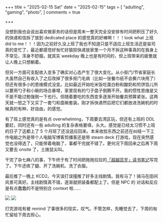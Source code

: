 +++
title = "2025-02-15 Sat"
date = "2025-02-15"
tags = [
    "adulting",
    "gaming",
    "photo",
]
comments = true

+++

没想到我也会说出喜欢做家务的话但是周末一整天完全没安排有时间把积压了好久的快递和信拆了放到 dedicated place 的感觉真的好棒啊！！！look what 上班 did to me！！！因为之前好久没上班了我也不知道只是不适应上班生活还是宙司真的变忙了，最近都感觉好匆忙好狼狈快递放家里一个月不拆这种事真的在我身上不常见，浑身不舒服。就其实 weekday 晚上也是有时间的，但上班带来的疲惫就让人晚上只想躺着。

但另一方面可支配收入变多了确实对心态产生了很大变化。从小抠门/节省家庭长大虽然自己有收入了之后改掉了很多抠门毛病（比如一张餐巾纸不会撕六块用了）但还有很多小的思维模式没变。比如最近开始吃米饭吃蛋白粉和酸奶和煎饼馅儿所以要用勺子和小碗的场合暴增，家里现有的勺子盘子倒腾不开。我的惯性思维是又不是不能过勉强倒一下也行。但随着要吃的东西变多逐渐开始餐具预算紧张。这两天就一怒之下又买了一套勺和盘碗套装。刚才拆快递然后把它们都放进洗碗机的时候真的有种，好自由，的感觉。

有了班上感觉真的是有点 overwhelming，下周要去湾区玩，但还有上班的 DDL 要赶，同时还有一些 adulting 的复杂表格要填，头大。感觉是已经太习惯不上班的日子了这都上了 5 个月班了还没适应回来。本来收拾东西之前还在纠结一下工作电脑之外是带个人电脑写博客剪播客还是带 steam deck 打游戏，现在突然感觉也没得选了，只能带着电脑了，事都干完就不错了。更何况下周回来之后再下周又要去 onsite 了，土拨鼠尖叫。

干完了杂七麻八的事，下午终于有了时间把拖拖拉拉的[「超越百岁」读书笔记](https://blog.douchi.space/book-outlive/?utm_source=daily)写完了。下午还练了腿、开了洗碗机、洗了衣服。

最后推了一晚上 KCD2。今天误打误撞推了好多主线剧情。我有马了！骑马在田间风景可真好。主线剧情真不错，逐渐就把装备都配上了。但是 NPC 的 对话和反应是有点蠢蠢的不是特别合 context 啦…… 

![](https://media.douchi.space/douchi/media_attachments/files/114/012/529/423/938/449/original/2603a84d16c3da6b.jpg)
![](https://media.douchi.space/douchi/media_attachments/files/114/012/529/425/705/758/original/98066f340139f8cd.jpg)

打完游戏有被 remind 了事很多的现实，叹气。不管怎样，先睡觉去了，下周的匆忙留给下周去担心。
